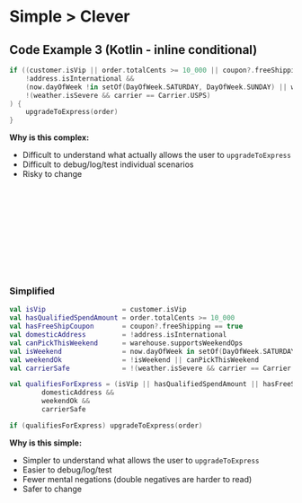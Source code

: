 
# Simple > Clever

## Code Example 3 (Kotlin - inline conditional)
```kotlin
if ((customer.isVip || order.totalCents >= 10_000 || coupon?.freeShipping == true) &&
    !address.isInternational &&
    (now.dayOfWeek !in setOf(DayOfWeek.SATURDAY, DayOfWeek.SUNDAY) || warehouse.supportsWeekendOps) &&
    !(weather.isSevere && carrier == Carrier.USPS)
) {
    upgradeToExpress(order)
}
```
**Why is this complex:**
* Difficult to understand what actually allows the user to `upgradeToExpress`
* Difficult to debug/log/test individual scenarios
* Risky to change

<br/><br/><br/><br/><br/><br/><br/><br/><br/>

### Simplified

```kotlin
val isVip                   = customer.isVip 
val hasQualifiedSpendAmount = order.totalCents >= 10_000
val hasFreeShipCoupon       = coupon?.freeShipping == true
val domesticAddress         = !address.isInternational
val canPickThisWeekend      = warehouse.supportsWeekendOps
val isWeekend               = now.dayOfWeek in setOf(DayOfWeek.SATURDAY, DayOfWeek.SUNDAY)
val weekendOk               = !isWeekend || canPickThisWeekend
val carrierSafe             = !(weather.isSevere && carrier == Carrier.USPS)  // avoid unsafe combo

val qualifiesForExpress = (isVip || hasQualifiedSpendAmount || hasFreeShipCoupon) &&
        domesticAddress &&
        weekendOk &&
        carrierSafe

if (qualifiesForExpress) upgradeToExpress(order)
```
**Why is this simple:**
* Simpler to understand what allows the user to `upgradeToExpress`
* Easier to debug/log/test
* Fewer mental negations (double negatives are harder to read)
* Safer to change